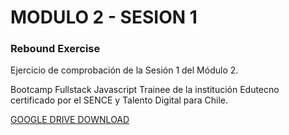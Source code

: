 # MODULO 2 - SESION 1
### Rebound Exercise

Ejercicio de comprobación de la Sesión 1 del Módulo 2.

Bootcamp Fullstack Javascript Trainee de la institución Edutecno certificado por el SENCE y Talento Digital para Chile.

[GOOGLE DRIVE DOWNLOAD](https://drive.google.com/file/d/1m8SO7wUEa3EAyEZg0Bid0KEI29Yxmku9/view?usp=drive_link)
